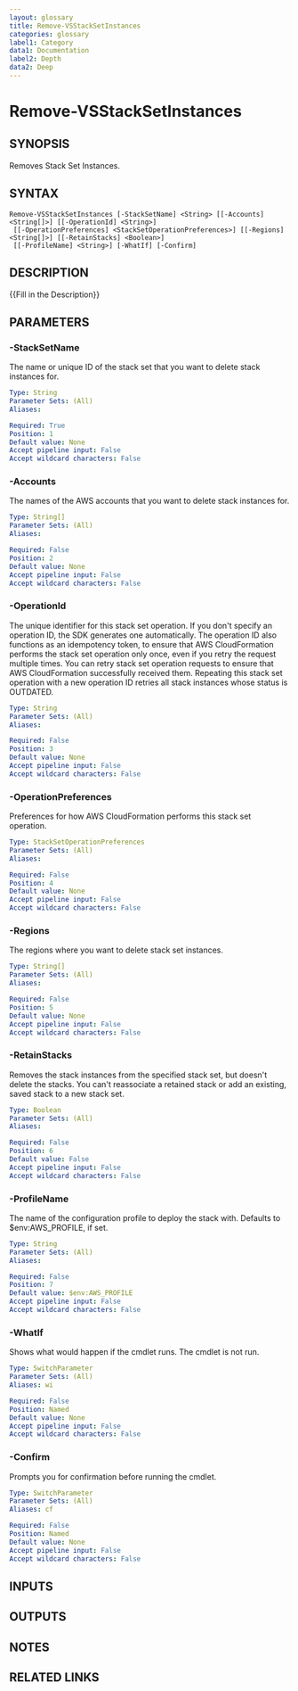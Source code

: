 ```yaml
---
layout: glossary
title: Remove-VSStackSetInstances
categories: glossary
label1: Category
data1: Documentation
label2: Depth
data2: Deep
---
```


# Remove-VSStackSetInstances

## SYNOPSIS
Removes Stack Set Instances.

## SYNTAX

```
Remove-VSStackSetInstances [-StackSetName] <String> [[-Accounts] <String[]>] [[-OperationId] <String>]
 [[-OperationPreferences] <StackSetOperationPreferences>] [[-Regions] <String[]>] [[-RetainStacks] <Boolean>]
 [[-ProfileName] <String>] [-WhatIf] [-Confirm]
```

## DESCRIPTION
{{Fill in the Description}}

## PARAMETERS

### -StackSetName
The name or unique ID of the stack set that you want to delete stack instances for.

```yaml
Type: String
Parameter Sets: (All)
Aliases: 

Required: True
Position: 1
Default value: None
Accept pipeline input: False
Accept wildcard characters: False
```

### -Accounts
The names of the AWS accounts that you want to delete stack instances for.

```yaml
Type: String[]
Parameter Sets: (All)
Aliases: 

Required: False
Position: 2
Default value: None
Accept pipeline input: False
Accept wildcard characters: False
```

### -OperationId
The unique identifier for this stack set operation.
If you don't specify an operation ID, the SDK generates one automatically.
The operation ID also functions as an idempotency token, to ensure that AWS CloudFormation performs the stack set operation only once, even if you retry the request multiple times.
You can retry stack set operation requests to ensure that AWS CloudFormation successfully received them.
Repeating this stack set operation with a new operation ID retries all stack instances whose status is OUTDATED.

```yaml
Type: String
Parameter Sets: (All)
Aliases: 

Required: False
Position: 3
Default value: None
Accept pipeline input: False
Accept wildcard characters: False
```

### -OperationPreferences
Preferences for how AWS CloudFormation performs this stack set operation.

```yaml
Type: StackSetOperationPreferences
Parameter Sets: (All)
Aliases: 

Required: False
Position: 4
Default value: None
Accept pipeline input: False
Accept wildcard characters: False
```

### -Regions
The regions where you want to delete stack set instances.

```yaml
Type: String[]
Parameter Sets: (All)
Aliases: 

Required: False
Position: 5
Default value: None
Accept pipeline input: False
Accept wildcard characters: False
```

### -RetainStacks
Removes the stack instances from the specified stack set, but doesn't delete the stacks.
You can't reassociate a retained stack or add an existing, saved stack to a new stack set.

```yaml
Type: Boolean
Parameter Sets: (All)
Aliases: 

Required: False
Position: 6
Default value: False
Accept pipeline input: False
Accept wildcard characters: False
```

### -ProfileName
The name of the configuration profile to deploy the stack with.
Defaults to $env:AWS_PROFILE, if set.

```yaml
Type: String
Parameter Sets: (All)
Aliases: 

Required: False
Position: 7
Default value: $env:AWS_PROFILE
Accept pipeline input: False
Accept wildcard characters: False
```

### -WhatIf
Shows what would happen if the cmdlet runs.
The cmdlet is not run.

```yaml
Type: SwitchParameter
Parameter Sets: (All)
Aliases: wi

Required: False
Position: Named
Default value: None
Accept pipeline input: False
Accept wildcard characters: False
```

### -Confirm
Prompts you for confirmation before running the cmdlet.

```yaml
Type: SwitchParameter
Parameter Sets: (All)
Aliases: cf

Required: False
Position: Named
Default value: None
Accept pipeline input: False
Accept wildcard characters: False
```

## INPUTS

## OUTPUTS

## NOTES

## RELATED LINKS

